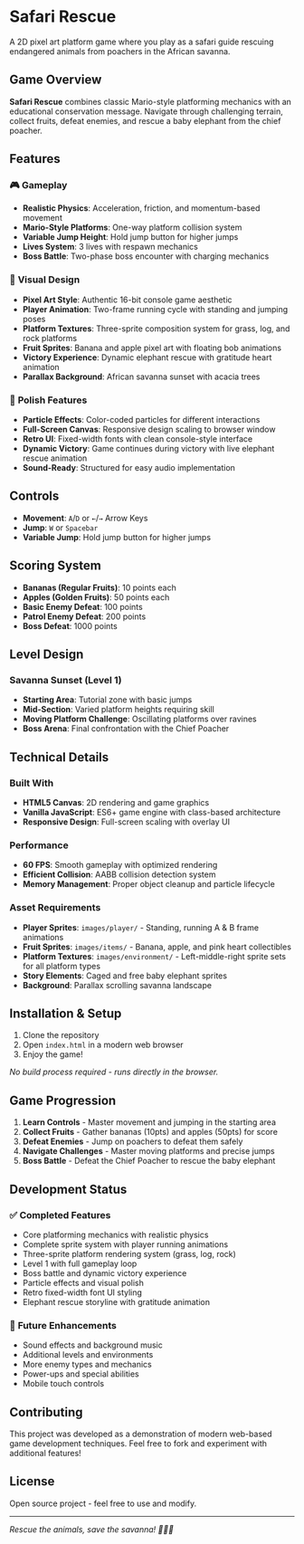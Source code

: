 # Safari Rescue

A 2D pixel art platform game where you play as a safari guide rescuing endangered animals from poachers in the African savanna.

## Game Overview

**Safari Rescue** combines classic Mario-style platforming mechanics with an educational conservation message. Navigate through challenging terrain, collect fruits, defeat enemies, and rescue a baby elephant from the chief poacher.

## Features

### 🎮 **Gameplay**
- **Realistic Physics**: Acceleration, friction, and momentum-based movement
- **Mario-Style Platforms**: One-way platform collision system
- **Variable Jump Height**: Hold jump button for higher jumps
- **Lives System**: 3 lives with respawn mechanics
- **Boss Battle**: Two-phase boss encounter with charging mechanics

### 🎨 **Visual Design**
- **Pixel Art Style**: Authentic 16-bit console game aesthetic
- **Player Animation**: Two-frame running cycle with standing and jumping poses
- **Platform Textures**: Three-sprite composition system for grass, log, and rock platforms
- **Fruit Sprites**: Banana and apple pixel art with floating bob animations
- **Victory Experience**: Dynamic elephant rescue with gratitude heart animation
- **Parallax Background**: African savanna sunset with acacia trees

### 🌟 **Polish Features**
- **Particle Effects**: Color-coded particles for different interactions
- **Full-Screen Canvas**: Responsive design scaling to browser window
- **Retro UI**: Fixed-width fonts with clean console-style interface
- **Dynamic Victory**: Game continues during victory with live elephant rescue animation
- **Sound-Ready**: Structured for easy audio implementation

## Controls

- **Movement**: `A`/`D` or `←`/`→` Arrow Keys
- **Jump**: `W` or `Spacebar`
- **Variable Jump**: Hold jump button for higher jumps

## Scoring System

- **Bananas (Regular Fruits)**: 10 points each
- **Apples (Golden Fruits)**: 50 points each  
- **Basic Enemy Defeat**: 100 points
- **Patrol Enemy Defeat**: 200 points
- **Boss Defeat**: 1000 points

## Level Design

### **Savanna Sunset (Level 1)**
- **Starting Area**: Tutorial zone with basic jumps
- **Mid-Section**: Varied platform heights requiring skill
- **Moving Platform Challenge**: Oscillating platforms over ravines  
- **Boss Arena**: Final confrontation with the Chief Poacher

## Technical Details

### **Built With**
- **HTML5 Canvas**: 2D rendering and game graphics
- **Vanilla JavaScript**: ES6+ game engine with class-based architecture
- **Responsive Design**: Full-screen scaling with overlay UI

### **Performance**
- **60 FPS**: Smooth gameplay with optimized rendering
- **Efficient Collision**: AABB collision detection system
- **Memory Management**: Proper object cleanup and particle lifecycle

### **Asset Requirements**
- **Player Sprites**: `images/player/` - Standing, running A & B frame animations
- **Fruit Sprites**: `images/items/` - Banana, apple, and pink heart collectibles
- **Platform Textures**: `images/environment/` - Left-middle-right sprite sets for all platform types
- **Story Elements**: Caged and free baby elephant sprites
- **Background**: Parallax scrolling savanna landscape

## Installation & Setup

1. Clone the repository
2. Open `index.html` in a modern web browser
3. Enjoy the game!

*No build process required - runs directly in the browser.*

## Game Progression

1. **Learn Controls** - Master movement and jumping in the starting area
2. **Collect Fruits** - Gather bananas (10pts) and apples (50pts) for score
3. **Defeat Enemies** - Jump on poachers to defeat them safely
4. **Navigate Challenges** - Master moving platforms and precise jumps
5. **Boss Battle** - Defeat the Chief Poacher to rescue the baby elephant

## Development Status

### ✅ **Completed Features**
- Core platforming mechanics with realistic physics
- Complete sprite system with player running animations
- Three-sprite platform rendering system (grass, log, rock)
- Level 1 with full gameplay loop
- Boss battle and dynamic victory experience
- Particle effects and visual polish
- Retro fixed-width font UI styling
- Elephant rescue storyline with gratitude animation

### 🔄 **Future Enhancements**
- Sound effects and background music
- Additional levels and environments
- More enemy types and mechanics
- Power-ups and special abilities
- Mobile touch controls

## Contributing

This project was developed as a demonstration of modern web-based game development techniques. Feel free to fork and experiment with additional features!

## License

Open source project - feel free to use and modify.

---

*Rescue the animals, save the savanna! 🦏🐘🦒*